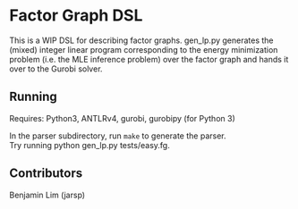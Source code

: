 # Factor Graph DSL

This is a WIP DSL for describing factor graphs. gen\_lp.py generates the
(mixed) integer linear program corresponding to the energy minimization problem
(i.e. the MLE inference problem) over the factor graph and hands it over to the
Gurobi solver.

## Running

Requires: Python3, ANTLRv4, gurobi, gurobipy (for Python 3)  

In the parser subdirectory, run `make` to generate the parser.  
Try running python gen\_lp.py tests/easy.fg.

## Contributors

Benjamin Lim (jarsp)
